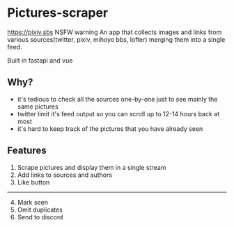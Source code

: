 # Pictures-scraper
https://pixiv.sbs NSFW warning
An app that collects images and links from various sources(twitter, pixiv, mihoyo bbs, lofter) merging them into a single feed. 

Built in fastapi and vue
## Why?
- it's tedious to check all the sources one-by-one just to see mainly the same pictures
- twitter limit it's feed output so you can scroll up to 12-14 hours back at most
- it's hard to keep track of the pictures that you have already seen
## Features
1. Scrape pictures and display them in a single stream
2. Add links to sources and authors
3. Like button
---
4. Mark seen
7. Omit duplicates
8. Send to discord